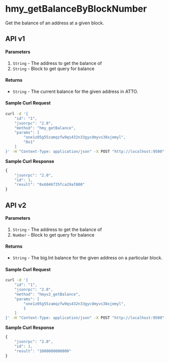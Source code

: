 # hmy\_getBalanceByBlockNumber

Get the balance of an address at a given block.

## API v1

#### Parameters

1. `String` -  The address to get the balance of
2. `String` - Block to get query for balance

#### Returns

* `String` - The current balance for the given address in ATTO.

#### Sample Curl Request

```bash
curl -d '{
    "id": "1",
    "jsonrpc": "2.0",
    "method": "hmy_getBalance",
    "params": [
        "one1z05g55zamqzfw9qs432n33gycdmyvs38xjemyl", 
        "0x1"
    ]
}' -H "Content-Type: application/json" -X POST "http://localhost:9500"
```

**Sample Curl Response**

```javascript
{
    "jsonrpc": "2.0",
    "id": 1,
    "result": "0x6046f35fca29af800"
}
```

## API v2

#### Parameters

1. `String` -  The address to get the balance of
2. `Number` - Block to get query for balance

#### Returns

* `String` - The big.Int balance for the given address on a particular block.

#### Sample Curl Request

```bash
curl -d '{
    "id": "1",
    "jsonrpc": "2.0",
    "method": "hmyv2_getBalance",
    "params": [
        "one1z05g55zamqzfw9qs432n33gycdmyvs38xjemyl",
        1
    ]
}' -H "Content-Type: application/json" -X POST "http://localhost:9500"
```

**Sample Curl Response**

```javascript
{
    "jsonrpc": "2.0",
    "id": 1,
    "result": "1000000000000"
}
```

